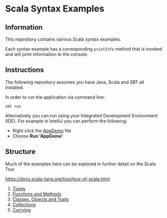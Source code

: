 # Scala Syntax Examples

## Information

This repository contains various Scala syntax examples.

Each syntax example has a corresponding `printInfo` method that is invoked and will print information to the console.

## Instructions

The following repository assumes you hava Java, Scala and SBT all installed.

In order to run the application via command line:

```
sbt run
```

Alternatively you can run using your Integrated Development Environment (IDE). For example in IntelliJ you can perform the following:

* Right click the [AppDemo](src/main/scala/com/techreturners/AppDemo.scala) file
* Choose **Run 'AppDemo'**

## Structure

Much of the examples here can be explored in further detail on the Scala Tour

https://docs.scala-lang.org/tour/tour-of-scala.html

1. [Types](src/main/scala/com/techreturners/types/ScalaTypes.scala)
2. [Functions and Methods](src/main/scala/com/techreturners/functionsandmethods/ScalaFunctionsAndMethods.scala)
3. [Classes, Objects and Traits](src/main/scala/com/techreturners/classes/ScalaClassesObjectsTraits.scala)
4. [Collections]()
5. [Currying]()